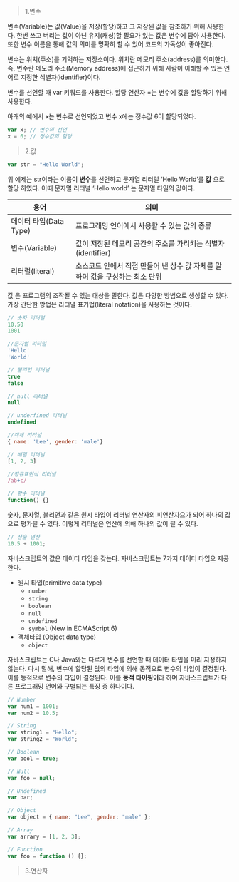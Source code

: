 > 1.변수

변수(Variable)는 값(Value)을 저장(할당)하고 그 저장된 값을 참조하기 위해 사용한다. 한번 쓰고 버리는 값이 아닌 유지(캐싱)할 필요가 있는 값은 변수에 담아 사용한다. 또한 변수 이름을 통해 값의 의미를 명확히 할 수 있어 코드의 가독성이 좋아진다.

변수는 위치(주소)를 기억하는 저장소이다. 위치란 메모리 주소(address)를 의미한다. 즉, 변수란 메모리 주소(Memory address)에 접근하기 위해 사람이 이해할 수 있는 언어로 지정한 식별자(identifier)이다.

변수를 선언할 때 var 키워드를 사용한다. 할당 연산자 =는 변수에 값을 할당하기 위해 사용한다.

아래의 예에서 x는 변수로 선언되었고 변수 x에는 정수값 6이 할당되었다.

```jsx
var x; // 변수의 선언
x = 6; // 정수값의 할당
```

> 2.값

```jsx
var str = "Hello World";
```

위 예제는 str이라는 이름이 **변수**를 선언하고 문자열 리터럴 ‘Hello World’를 **값** 으로 할당 하였다. 이때 문자열 리터널 ‘Hello world’ 는 문자열 타일의 값이다.

| 용어                   | 의미                                                                         |
| ---------------------- | ---------------------------------------------------------------------------- |
| 데이터 타입(Data Type) | 프로그래밍 언어에서 사용할 수 있는 값의 종류                                 |
| 변수(Variable)         | 값이 저장된 메모리 공간의 주소를 가리키는 식별자(identifier)                 |
| 리터럴(literal)        | 소스코드 안에서 직접 만들어 낸 상수 값 자체를 말하며 값을 구성하는 최소 단위 |

값 은 프로그램의 조작될 수 있는 대상을 말한다. 값은 다양한 방법으로 생성할 수 있다. 가장 간단한 방법은 리터널 표기법(literal notation)을 사용하는 것이다.

```jsx
// 숫자 리터럴
10.50
1001

//문자열 리터럴
'Hello'
'World'

// 불리언 리터널
true
false

// null 리터널
null

// underfined 리터널
undefined

//객체 리터널
{ name: 'Lee', gender: 'male'}

// 배열 리터널
[1, 2, 3]

//정규표현식 리터널
/ab+c/

// 함수 리터널
function() {}
```

숫자, 문자열, 불리언과 같은 원시 타입이 리터널 연산자의 피연산자으가 되어 하나의 값으로 평가될 수 있다. 이렇게 리터널은 연산에 의해 하나의 값이 될 수 있다.

```jsx
// 산술 연산
10.5 + 1001;
```

자바스크립트의 값은 데이터 타입을 갖는다. 자바스크립트는 7가지 데이터 타입으 제공한다.

- 원시 타입(primitive data type)
  - `number`
  - `string`
  - `boolean`
  - `null`
  - `undefined`
  - `symbol` (New in ECMAScript 6)
- 객체타입 (Object data type)
  - `object`

자바스크립트는 C나 Java와는 다르게 변수를 선언할 때 데이터 타입을 미리 지정하지 않는다. 다시 말해, 변수에 할당된 닶의 타입에 의해 동적으로 변수의 타입이 결정된다. 이를 동적으로 변수의 타입이 결정된다. 이를 **동적 타이핑이**라 하며 자바스크립트가 다른 프로그래밍 언어와 구별되는 특징 중 하나이다.

```jsx
// Number
var num1 = 1001;
var num2 = 10.5;

// String
var string1 = "Hello";
var string2 = "World";

// Boolean
var bool = true;

// Null
var foo = null;

// Undefined
var bar;

// Object
var object = { name: "Lee", gender: "male" };

// Array
var arrary = [1, 2, 3];

// Function
var foo = function () {};
```

> 3.연산자
